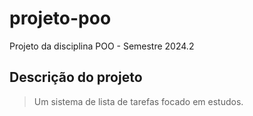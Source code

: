 # projeto-poo
Projeto da disciplina POO - Semestre 2024.2

## Descrição do projeto
> Um sistema de lista de tarefas focado em estudos.
